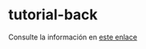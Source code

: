 # tutorial-back

Consulte la información en [este enlace](https://github.com/Uniandes-isis2603/tutorial-back/wiki)
